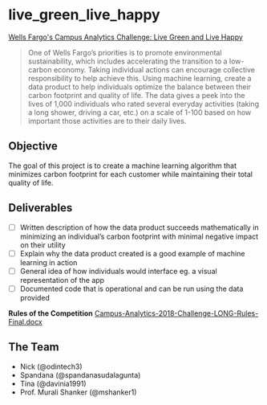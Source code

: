 # live_green_live_happy
[Wells Fargo's Campus Analytics Challenge: Live Green and Live Happy ](https://www.mindsumo.com/contests/campus-analytics-challenge-2018?)

>One of Wells Fargo’s priorities is to promote environmental sustainability, which includes accelerating the transition to a low-carbon economy. Taking individual actions can encourage collective responsibility to help achieve this. Using machine learning, create a data product to help individuals optimize the balance between their carbon footprint and quality of life.  The data gives a peek into the lives of 1,000 individuals who rated several everyday activities (taking a long shower, driving a car, etc.) on a scale of 1-100 based on how important those activities are to their daily lives.

## Objective
The goal of this project is to create a machine learning algorithm that minimizes carbon footprint for each customer while maintaining their total quality of life.

## Deliverables
- [ ] Written description of how the data product succeeds mathematically in minimizing an individual’s carbon footprint with minimal negative impact on their utility
- [ ] Explain why the data product created is a good example of machine learning in action
- [ ] General idea of how individuals would interface eg. a visual representation of the app
- [ ] Documented code that is operational and can be run using the data provided

__Rules of the Competition__
[Campus-Analytics-2018-Challenge-LONG-Rules-Final.docx](https://d18qs7yq39787j.cloudfront.net/uploads/contestfile/281/8d3b43eadc0e-Campus+Analytics+2018+Challenge+LONG+Rules+Final.docx)

## The Team
* Nick (@odintech3)
* Spandana (@spandanasudalagunta)
* Tina (@davinia1991)
* Prof. Murali Shanker (@mshanker1)
